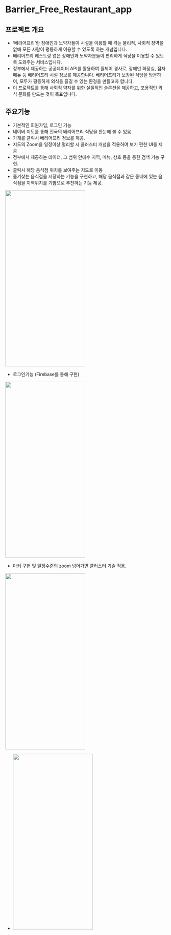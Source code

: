 # Barrier_Free_Restaurant_app


## 프로젝트 개요
- ‘베리어프리’란 장애인과 노약자들이 시설을 이용할 때 겪는 물리적, 사회적 장벽을 없애 모든 사람이 평등하게 이용할 수 있도록 하는 개념입니다.
- 배리어프리 레스토랑 앱은 장애인과 노약자분들이 편리하게 식당을 이용할 수 있도록 도와주는 서비스입니다.
- 정부에서 제공하는 공공데이터 API를 활용하여 휠체어 경사로, 장애인 화장실, 점자 메뉴 등 배리어프리 시설 정보를 제공합니다. 베리어프리가 보장된 식당을 방문하여, 모두가 평등하게 외식을 즐길 수 있는 환경을 만들고자 합니다.
- 이 프로젝트를 통해 사회적 약자를 위한 실질적인 솔루션을 제공하고, 포용적인 외식 문화를 만드는 것이 목표입니다.


## 주요기능

- 기본적인 회원가입, 로그인 기능
- 네이버 지도를 통해 전국의 베리어프리 식당을 한눈에 볼 수 있음
- 가게를 클릭시 베리어프리 정보를 제공.
- 지도의 Zoom을 일정이상 멀리할 시 클러스터 개념을 적용하여 보기 편한 UI를 제공
- 정부에서 제공하는 데이터, 그 범위 안에수 지역, 메뉴, 상호 등을 통한 검색 기능 구현.
- 클릭시 해당 음식점 위치를 보여주는 지도로 이동
- 즐겨찾는 음식점을 저장하는 기능을 구현하고, 해당 음식점과 같은 동네에 있는 음식점을 지역위치를 기밤으로 추천하는 기능 제공.



<img src="https://github.com/user-attachments/assets/9a210bd4-65af-424f-9541-c497f04d6098" width="250" height="550" />


- 로그인기능 (Firebase를 통해 구현)

<img src="https://github.com/user-attachments/assets/2e3cff62-f162-4d5c-addb-05ed95dd18fd" width="250" height="550" />


- 마커 구현 및 일정수준의 zoom 넘어가면 클러스터 기술 적용.

 <img src="https://github.com/user-attachments/assets/27e09ef4-3dce-4078-b444-3dbb296ac351
" width="250" height="550" />








- <img src="https://github.com/user-attachments/assets/dd817826-b91e-4561-ac95-1c138f0dba10" width="250" height="550" />




